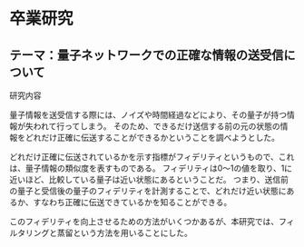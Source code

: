 # 卒業研究
## テーマ：量子ネットワークでの正確な情報の送受信について
研究内容

量子情報を送受信する際には、ノイズや時間経過などにより、その量子が持つ情報が失われて行ってしまう。
そのため、できるだけ送信する前の元の状態の情報をどれだけ正確に伝送することができるかということを調べようとした。

どれだけ正確に伝送されているかを示す指標がフィデリティというもので、これは、量子情報の類似度を表すものである。
フィデリティは0～1の値を取り、1に近いほど、比較している量子は近い状態にあるということだ。
つまり、送信前の量子と受信後の量子のフィデリティを計測することで、どれだけ近い状態にあるか、すなわち正確に伝送できているかを知ることができる。

このフィデリティを向上させるための方法がいくつかあるが、本研究では、フィルタリングと蒸留という方法を用いることにした。
